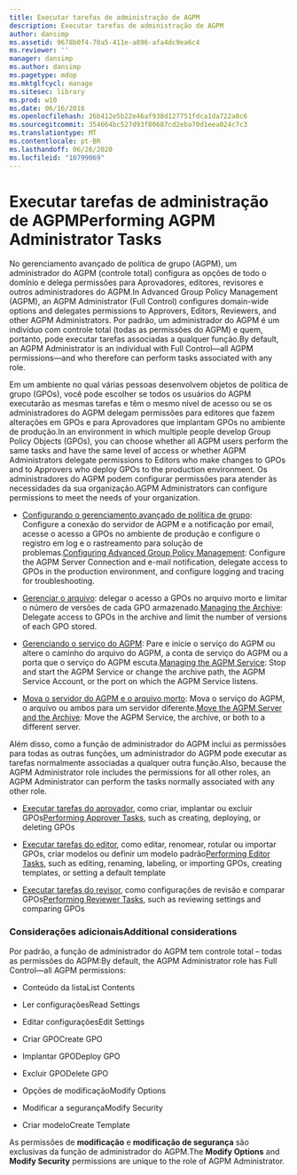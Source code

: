 ```yaml
---
title: Executar tarefas de administração de AGPM
description: Executar tarefas de administração de AGPM
author: dansimp
ms.assetid: 9678b0f4-70a5-411e-a896-afa4dc9ea6c4
ms.reviewer: ''
manager: dansimp
ms.author: dansimp
ms.pagetype: mdop
ms.mktglfcycl: manage
ms.sitesec: library
ms.prod: w10
ms.date: 06/16/2016
ms.openlocfilehash: 26b412e5b22e46af938d127751fdca1da722a8c6
ms.sourcegitcommit: 354664bc527d93f80687cd2eba70d1eea024c7c3
ms.translationtype: MT
ms.contentlocale: pt-BR
ms.lasthandoff: 06/26/2020
ms.locfileid: "10799069"
---
```

# <span data-ttu-id="ad2b3-103">Executar tarefas de administração de AGPM</span><span class="sxs-lookup"><span data-stu-id="ad2b3-103">Performing AGPM Administrator Tasks</span></span>


<span data-ttu-id="ad2b3-104">No gerenciamento avançado de política de grupo (AGPM), um administrador do AGPM (controle total) configura as opções de todo o domínio e delega permissões para Aprovadores, editores, revisores e outros administradores do AGPM.</span><span class="sxs-lookup"><span data-stu-id="ad2b3-104">In Advanced Group Policy Management (AGPM), an AGPM Administrator (Full Control) configures domain-wide options and delegates permissions to Approvers, Editors, Reviewers, and other AGPM Administrators.</span></span> <span data-ttu-id="ad2b3-105">Por padrão, um administrador do AGPM é um indivíduo com controle total (todas as permissões do AGPM) e quem, portanto, pode executar tarefas associadas a qualquer função.</span><span class="sxs-lookup"><span data-stu-id="ad2b3-105">By default, an AGPM Administrator is an individual with Full Control—all AGPM permissions—and who therefore can perform tasks associated with any role.</span></span>

<span data-ttu-id="ad2b3-106">Em um ambiente no qual várias pessoas desenvolvem objetos de política de grupo (GPOs), você pode escolher se todos os usuários do AGPM executarão as mesmas tarefas e têm o mesmo nível de acesso ou se os administradores do AGPM delegam permissões para editores que fazem alterações em GPOs e para Aprovadores que implantam GPOs no ambiente de produção.</span><span class="sxs-lookup"><span data-stu-id="ad2b3-106">In an environment in which multiple people develop Group Policy Objects (GPOs), you can choose whether all AGPM users perform the same tasks and have the same level of access or whether AGPM Administrators delegate permissions to Editors who make changes to GPOs and to Approvers who deploy GPOs to the production environment.</span></span> <span data-ttu-id="ad2b3-107">Os administradores do AGPM podem configurar permissões para atender às necessidades da sua organização.</span><span class="sxs-lookup"><span data-stu-id="ad2b3-107">AGPM Administrators can configure permissions to meet the needs of your organization.</span></span>

-   <span data-ttu-id="ad2b3-108">[Configurando o gerenciamento avançado de política de grupo](configuring-advanced-group-policy-management.md): Configure a conexão do servidor de AGPM e a notificação por email, acesse o acesso a GPOs no ambiente de produção e configure o registro em log e o rastreamento para solução de problemas.</span><span class="sxs-lookup"><span data-stu-id="ad2b3-108">[Configuring Advanced Group Policy Management](configuring-advanced-group-policy-management.md): Configure the AGPM Server Connection and e-mail notification, delegate access to GPOs in the production environment, and configure logging and tracing for troubleshooting.</span></span>

-   <span data-ttu-id="ad2b3-109">[Gerenciar o arquivo](managing-the-archive.md): delegar o acesso a GPOs no arquivo morto e limitar o número de versões de cada GPO armazenado.</span><span class="sxs-lookup"><span data-stu-id="ad2b3-109">[Managing the Archive](managing-the-archive.md): Delegate access to GPOs in the archive and limit the number of versions of each GPO stored.</span></span>

-   <span data-ttu-id="ad2b3-110">[Gerenciando o serviço do AGPM](managing-the-agpm-service-agpm30ops.md): Pare e inicie o serviço do AGPM ou altere o caminho do arquivo do AGPM, a conta de serviço do AGPM ou a porta que o serviço do AGPM escuta.</span><span class="sxs-lookup"><span data-stu-id="ad2b3-110">[Managing the AGPM Service](managing-the-agpm-service-agpm30ops.md): Stop and start the AGPM Service or change the archive path, the AGPM Service Account, or the port on which the AGPM Service listens.</span></span>

-   <span data-ttu-id="ad2b3-111">[Mova o servidor do AGPM e o arquivo morto](move-the-agpm-server-and-the-archive.md): Mova o serviço do AGPM, o arquivo ou ambos para um servidor diferente.</span><span class="sxs-lookup"><span data-stu-id="ad2b3-111">[Move the AGPM Server and the Archive](move-the-agpm-server-and-the-archive.md): Move the AGPM Service, the archive, or both to a different server.</span></span>

<span data-ttu-id="ad2b3-112">Além disso, como a função de administrador do AGPM inclui as permissões para todas as outras funções, um administrador do AGPM pode executar as tarefas normalmente associadas a qualquer outra função.</span><span class="sxs-lookup"><span data-stu-id="ad2b3-112">Also, because the AGPM Administrator role includes the permissions for all other roles, an AGPM Administrator can perform the tasks normally associated with any other role.</span></span>

-   <span data-ttu-id="ad2b3-113">[Executar tarefas do aprovador](performing-approver-tasks-agpm30ops.md), como criar, implantar ou excluir GPOs</span><span class="sxs-lookup"><span data-stu-id="ad2b3-113">[Performing Approver Tasks](performing-approver-tasks-agpm30ops.md), such as creating, deploying, or deleting GPOs</span></span>

-   <span data-ttu-id="ad2b3-114">[Executar tarefas do editor](performing-editor-tasks-agpm30ops.md), como editar, renomear, rotular ou importar GPOs, criar modelos ou definir um modelo padrão</span><span class="sxs-lookup"><span data-stu-id="ad2b3-114">[Performing Editor Tasks](performing-editor-tasks-agpm30ops.md), such as editing, renaming, labeling, or importing GPOs, creating templates, or setting a default template</span></span>

-   <span data-ttu-id="ad2b3-115">[Executar tarefas do revisor](performing-reviewer-tasks-agpm30ops.md), como configurações de revisão e comparar GPOs</span><span class="sxs-lookup"><span data-stu-id="ad2b3-115">[Performing Reviewer Tasks](performing-reviewer-tasks-agpm30ops.md), such as reviewing settings and comparing GPOs</span></span>

### <span data-ttu-id="ad2b3-116">Considerações adicionais</span><span class="sxs-lookup"><span data-stu-id="ad2b3-116">Additional considerations</span></span>

<span data-ttu-id="ad2b3-117">Por padrão, a função de administrador do AGPM tem controle total – todas as permissões do AGPM:</span><span class="sxs-lookup"><span data-stu-id="ad2b3-117">By default, the AGPM Administrator role has Full Control—all AGPM permissions:</span></span>

-   <span data-ttu-id="ad2b3-118">Conteúdo da lista</span><span class="sxs-lookup"><span data-stu-id="ad2b3-118">List Contents</span></span>

-   <span data-ttu-id="ad2b3-119">Ler configurações</span><span class="sxs-lookup"><span data-stu-id="ad2b3-119">Read Settings</span></span>

-   <span data-ttu-id="ad2b3-120">Editar configurações</span><span class="sxs-lookup"><span data-stu-id="ad2b3-120">Edit Settings</span></span>

-   <span data-ttu-id="ad2b3-121">Criar GPO</span><span class="sxs-lookup"><span data-stu-id="ad2b3-121">Create GPO</span></span>

-   <span data-ttu-id="ad2b3-122">Implantar GPO</span><span class="sxs-lookup"><span data-stu-id="ad2b3-122">Deploy GPO</span></span>

-   <span data-ttu-id="ad2b3-123">Excluir GPO</span><span class="sxs-lookup"><span data-stu-id="ad2b3-123">Delete GPO</span></span>

-   <span data-ttu-id="ad2b3-124">Opções de modificação</span><span class="sxs-lookup"><span data-stu-id="ad2b3-124">Modify Options</span></span>

-   <span data-ttu-id="ad2b3-125">Modificar a segurança</span><span class="sxs-lookup"><span data-stu-id="ad2b3-125">Modify Security</span></span>

-   <span data-ttu-id="ad2b3-126">Criar modelo</span><span class="sxs-lookup"><span data-stu-id="ad2b3-126">Create Template</span></span>

<span data-ttu-id="ad2b3-127">As permissões de **modificação** e **modificação de segurança** são exclusivas da função de administrador do AGPM.</span><span class="sxs-lookup"><span data-stu-id="ad2b3-127">The **Modify Options** and **Modify Security** permissions are unique to the role of AGPM Administrator.</span></span>

 

 





